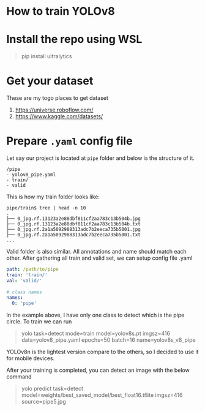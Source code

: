 # How to train YOLOv8

# Install the repo using WSL
> pip install ultralytics

# Get your dataset

These are my togo places to get dataset
1. https://universe.roboflow.com/
2. https://www.kaggle.com/datasets/

# Prepare `.yaml` config file

Let say our project is located at `pipe` folder and below is the structure of it.

```
/pipe
- yolov8_pipe.yaml
- train/
- valid
```

This is how my train folder looks like:

```
pipe/train$ tree | head -n 10
.
├── 0_jpg.rf.13123a2e88dbf811cf2aa783c13b504b.jpg
├── 0_jpg.rf.13123a2e88dbf811cf2aa783c13b504b.txt
├── 0_jpg.rf.2a1a5092988313adc7b2eeca735b5001.jpg
├── 0_jpg.rf.2a1a5092988313adc7b2eeca735b5001.txt
...
```
Valid folder is also similar. All annotations and name should match each other. After gathering all train and valid set, we can setup config file .yaml


```yaml
path: /path/to/pipe
train: 'train/'
val: 'valid/'
 
# class names
names: 
  0: 'pipe'
```
In the example above, I have only one class to detect which is the pipe circle. To train we can run 
> yolo task=detect mode=train model=yolov8s.pt imgsz=416 data=yolov8_pipe.yaml epochs=50 batch=16 name=yolov8s_v8_pipe

YOLOv8n is the lightest version compare to the others, so I decided to use it for mobile devices.

After your training is completed, you can detect an image with the below command
> yolo predict task=detect model=weights/best_saved_model/best_float16.tflite imgsz=416 source=pipe5.jpg


